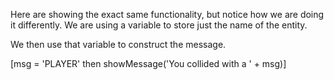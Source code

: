 Here are showing the exact same functionality, but notice how we are doing it differently. We are using a variable to store just the name of the entity. 

We then use that variable to construct the message.

[msg = 'PLAYER' then showMessage('You collided with a  ' + msg)]